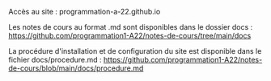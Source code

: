 Accès au site : programmation-a-22.github.io

Les notes de cours au format .md sont disponibles dans le dossier docs : https://github.com/programmation1-A22/notes-de-cours/tree/main/docs

La procédure d'installation et de configuration du site est disponible dans le fichier docs/procedure.md : https://github.com/programmation1-A22/notes-de-cours/blob/main/docs/procedure.md
